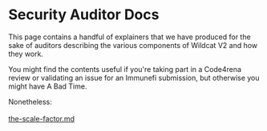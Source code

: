 # Security Auditor Docs

This page contains a handful of explainers that we have produced for the sake of auditors describing the various components of Wildcat V2 and how they work.

You might find the contents useful if you're taking part in a Code4rena review or validating an issue for an Immunefi submission, but otherwise you might have A Bad Time.

Nonetheless:\
\
[the-scale-factor.md](the-scale-factor.md "mention")
